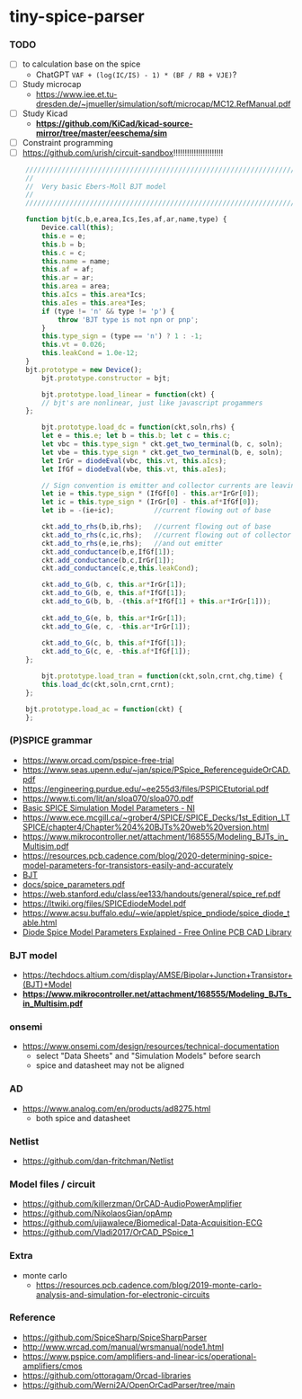 tiny-spice-parser
=================

### TODO
- [ ] to calculation base on the spice
  - ChatGPT `VAF + (log(IC/IS) - 1) * (BF / RB + VJE)`?
- [ ] Study microcap
  - https://www.iee.et.tu-dresden.de/~jmueller/simulation/soft/microcap/MC12.RefManual.pdf
- [ ] Study Kicad
  - **https://github.com/KiCad/kicad-source-mirror/tree/master/eeschema/sim**
- [ ] Constraint programming
- [ ] https://github.com/urish/circuit-sandbox!!!!!!!!!!!!!!!!!!!!!!
```js
	///////////////////////////////////////////////////////////////////////////////
	//
	//  Very basic Ebers-Moll BJT model
	//
	///////////////////////////////////////////////////////////////////////////////

    function bjt(c,b,e,area,Ics,Ies,af,ar,name,type) {
	    Device.call(this);
	    this.e = e;
	    this.b = b;
	    this.c = c;
	    this.name = name;
	    this.af = af;
	    this.ar = ar;
	    this.area = area;
	    this.aIcs = this.area*Ics;
        this.aIes = this.area*Ies;
	    if (type != 'n' && type != 'p') { 
	    	throw 'BJT type is not npn or pnp';
	    }
	    this.type_sign = (type == 'n') ? 1 : -1;
	    this.vt = 0.026;
	    this.leakCond = 1.0e-12;
	}
	bjt.prototype = new Device();
        bjt.prototype.constructor = bjt;

        bjt.prototype.load_linear = function(ckt) {
	    // bjt's are nonlinear, just like javascript progammers
	};

        bjt.prototype.load_dc = function(ckt,soln,rhs) {
	    let e = this.e; let b = this.b; let c = this.c;
	    let vbc = this.type_sign * ckt.get_two_terminal(b, c, soln);
	    let vbe = this.type_sign * ckt.get_two_terminal(b, e, soln);
        let IrGr = diodeEval(vbc, this.vt, this.aIcs);
        let IfGf = diodeEval(vbe, this.vt, this.aIes);

        // Sign convention is emitter and collector currents are leaving.
        let ie = this.type_sign * (IfGf[0] - this.ar*IrGr[0]);
        let ic = this.type_sign * (IrGr[0] - this.af*IfGf[0]);
        let ib = -(ie+ic);  		//current flowing out of base

	    ckt.add_to_rhs(b,ib,rhs);  	//current flowing out of base
	    ckt.add_to_rhs(c,ic,rhs);  	//current flowing out of collector
	    ckt.add_to_rhs(e,ie,rhs);   //and out emitter
	    ckt.add_conductance(b,e,IfGf[1]);
	    ckt.add_conductance(b,c,IrGr[1]);
	    ckt.add_conductance(c,e,this.leakCond);

	    ckt.add_to_G(b, c, this.ar*IrGr[1]);
	    ckt.add_to_G(b, e, this.af*IfGf[1]);	    
	    ckt.add_to_G(b, b, -(this.af*IfGf[1] + this.ar*IrGr[1]));
	    
	    ckt.add_to_G(e, b, this.ar*IrGr[1]);
	    ckt.add_to_G(e, c, -this.ar*IrGr[1]);
	    
	    ckt.add_to_G(c, b, this.af*IfGf[1]);
	    ckt.add_to_G(c, e, -this.af*IfGf[1]);
	};

        bjt.prototype.load_tran = function(ckt,soln,crnt,chg,time) {
	    this.load_dc(ckt,soln,crnt,crnt);
	};

	bjt.prototype.load_ac = function(ckt) {
	};
```

### (P)SPICE grammar
- https://www.orcad.com/pspice-free-trial
- https://www.seas.upenn.edu/~jan/spice/PSpice_ReferenceguideOrCAD.pdf
- https://engineering.purdue.edu/~ee255d3/files/PSPICEtutorial.pdf
- https://www.ti.com/lit/an/sloa070/sloa070.pdf
- [Basic SPICE Simulation Model Parameters - NI](https://www.ni.com/en/shop/electronic-test-instrumentation/application-software-for-electronic-test-and-instrumentation-category/what-is-multisim/spice-simulation-fundamentals/basic-spice-simulation-model-parameters-.html)
- https://www.ece.mcgill.ca/~grober4/SPICE/SPICE_Decks/1st_Edition_LTSPICE/chapter4/Chapter%204%20BJTs%20web%20version.html
- https://www.mikrocontroller.net/attachment/168555/Modeling_BJTs_in_Multisim.pdf
- https://resources.pcb.cadence.com/blog/2020-determining-spice-model-parameters-for-transistors-easily-and-accurately
- [BJT](https://help.altair.com/activate/help/en_us/block_reference_guide/_mo/_lib/Spice/HTML/bjt_t.html)
- [docs/spice_parameters.pdf](docs/spice_parameters.pdf)
- https://web.stanford.edu/class/ee133/handouts/general/spice_ref.pdf
- https://ltwiki.org/files/SPICEdiodeModel.pdf
- https://www.acsu.buffalo.edu/~wie/applet/spice_pndiode/spice_diode_table.html
- [Diode Spice Model Parameters Explained - Free Online PCB CAD Library](https://www.ultralibrarian.com/2024/04/04/diode-spice-model-parameters-explained-ulc)

### BJT model
- https://techdocs.altium.com/display/AMSE/Bipolar+Junction+Transistor+(BJT)+Model
- **https://www.mikrocontroller.net/attachment/168555/Modeling_BJTs_in_Multisim.pdf**


### onsemi
- https://www.onsemi.com/design/resources/technical-documentation
  - select "Data Sheets" and "Simulation Models" before search
  - spice and datasheet may not be aligned
### AD
- https://www.analog.com/en/products/ad8275.html
  - both spice and datasheet

### Netlist
- https://github.com/dan-fritchman/Netlist

### Model files / circuit
- https://github.com/killerzman/OrCAD-AudioPowerAmplifier
- https://github.com/NikolaosGian/opAmp
- https://github.com/ujjawalece/Biomedical-Data-Acquisition-ECG
- https://github.com/Vladi2017/OrCAD_PSpice_1

### Extra
- monte carlo
  - https://resources.pcb.cadence.com/blog/2019-monte-carlo-analysis-and-simulation-for-electronic-circuits

### Reference
- https://github.com/SpiceSharp/SpiceSharpParser
- http://www.wrcad.com/manual/wrsmanual/node1.html
- https://www.pspice.com/amplifiers-and-linear-ics/operational-amplifiers/cmos
- https://github.com/ottoragam/Orcad-libraries
- https://github.com/Werni2A/OpenOrCadParser/tree/main
